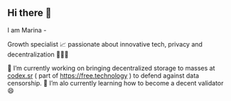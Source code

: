 ## Hi there 👋
I am Marina -

Growth specialist 📈 passionate about innovative tech, privacy and decentralization 👩🏻‍💻 

🔭 I’m currently working on bringing decentralized storage to masses at [codex.sr](https://codex.storage) ( part of https://free.technology ) to defend against data censorship. 
🌱 I’m alo currently learning how to become a decent validator 😄

<!--
**CryptoMaryna/CryptoMaryna** is a ✨ _special_ ✨ repository because its `README.md` (this file) appears on your GitHub profile.

Here are some ideas to get you started:

- 🔭 I’m currently working on ...
- 🌱 I’m currently learning ...
- 👯 I’m looking to collaborate on ...
- 🤔 I’m looking for help with ...
- 💬 Ask me about ...
- 📫 How to reach me: ...
- 😄 Pronouns: ...
- ⚡ Fun fact: ...
-->
